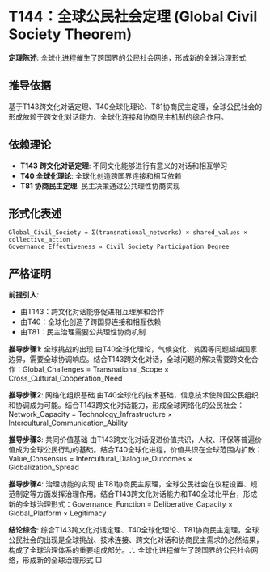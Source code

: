# T144：全球公民社会定理 (Global Civil Society Theorem)  

**定理陈述**: 全球化进程催生了跨国界的公民社会网络，形成新的全球治理形式  

## 推导依据
基于T143跨文化对话定理、T40全球化理论、T81协商民主定理，全球公民社会的形成依赖于跨文化对话能力、全球化连接和协商民主机制的综合作用。

## 依赖理论
- **T143 跨文化对话定理**: 不同文化能够进行有意义的对话和相互学习
- **T40 全球化理论**: 全球化创造跨国界连接和相互依赖
- **T81 协商民主定理**: 民主决策通过公共理性协商实现

## 形式化表述  
```
Global_Civil_Society = Σ(transnational_networks) × shared_values × collective_action  
Governance_Effectiveness ∝ Civil_Society_Participation_Degree  
```

## 严格证明

**前提引入**:
- 由T143：跨文化对话能够促进相互理解和合作
- 由T40：全球化创造了跨国界连接和相互依赖
- 由T81：民主治理需要公共理性协商机制

**推导步骤1**: 全球挑战的出现
由T40全球化理论，气候变化、贫困等问题超越国家边界，需要全球协调响应。结合T143跨文化对话，全球问题的解决需要跨文化合作：Global_Challenges = Transnational_Scope × Cross_Cultural_Cooperation_Need

**推导步骤2**: 网络化组织基础
由T40全球化的技术基础，信息技术使跨国公民组织和协调成为可能。结合T143跨文化对话能力，形成全球网络化的公民社会：Network_Capacity = Technology_Infrastructure × Intercultural_Communication_Ability

**推导步骤3**: 共同价值基础
由T143跨文化对话促进价值共识，人权、环保等普遍价值成为全球公民行动的基础。结合T40全球化进程，价值共识在全球范围内扩散：Value_Consensus = Intercultural_Dialogue_Outcomes × Globalization_Spread

**推导步骤4**: 治理功能的实现
由T81协商民主原理，全球公民社会在议程设置、规范制定等方面发挥治理作用。结合T143跨文化对话能力和T40全球化平台，形成新的全球治理形式：Governance_Function = Deliberative_Capacity × Global_Platform × Legitimacy

**结论综合**:
综合T143跨文化对话定理、T40全球化理论、T81协商民主定理，全球公民社会的出现是全球挑战、技术连接、跨文化对话和协商民主需求的必然结果，构成了全球治理体系的重要组成部分。∴ 全球化进程催生了跨国界的公民社会网络，形成新的全球治理形式 □  